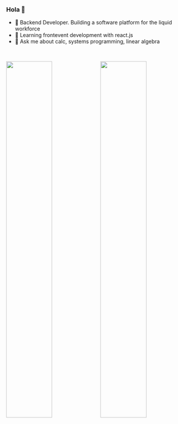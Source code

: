 ### Hola 👋

- 🔭 Backend Developer. Building a software platform for the liquid workforce
- 🌱 Learning frontevent development with react.js
- 💬 Ask me about calc, systems programming, linear algebra

<br/>
<p align="left">
  <img width="49.5%" src="https://github-readme-stats.vercel.app/api?username=astradus&show_icons=true&theme=nord&hide_border=true" />
    <img width="49.5%" src="https://github-readme-streak-stats.herokuapp.com/?user=astradus&theme=nord&hide_border=true" />
  </a>
</p>
<br>

